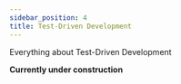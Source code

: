 ```yaml
---
sidebar_position: 4
title: Test-Driven Development
---
```


Everything about Test-Driven Development

**Currently under construction**
